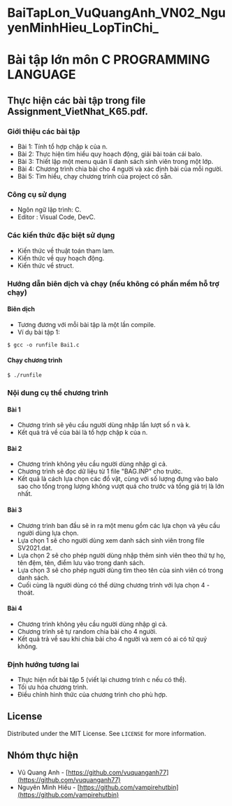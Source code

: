 # BaiTapLon_VuQuangAnh_VN02_NguyenMinhHieu_LopTinChi_
# Bài tập lớn môn C PROGRAMMING LANGUAGE

## Thực hiện các bài tập trong file Assignment_VietNhat_K65.pdf.

### Giới thiệu các bài tập
* Bài 1: Tính tổ hợp chập k của n.
* Bài 2: Thực hiện tìm hiểu quy hoạch động, giải bài toán cái balo.
* Bài 3: Thiết lập một menu quản lí danh sách sinh viên trong một lớp.
* Bài 4: Chương trình chia bài cho 4 người và xác định bài của mỗi người.
* Bài 5: Tìm hiểu, chạy chương trình của project có sẵn.

### Công cụ sử dụng
* Ngôn ngữ lập trình: C.
* Editor : Visual Code, DevC.

### Các kiến thức đặc biệt sử dụng
* Kiến thức về thuật toán tham lam.
* Kiến thức về quy hoạch động.
* Kiến thức về struct.

### Hướng dẫn biên dịch và chạy (nếu không có phần mềm hỗ trợ chạy)
#### Biên dịch
* Tương đương với mỗi bài tập là một lần compile.
* Ví dụ bài tập 1:
```
$ gcc -o runfile Bai1.c
```
#### Chạy chương trình
```
$ ./runfile
```

### Nội dung cụ thể chương trình
#### Bài 1
* Chương trình sẽ yêu cầu người dùng nhập lần lượt số n và k.
* Kết quả trả về của bài là tổ hợp chập k của n.

#### Bài 2
* Chương trình không yêu cầu người dùng nhập gì cả.
* Chương trình sẽ đọc dữ liệu từ 1 file "BAG.INP" cho trước.
* Kết quả là cách lựa chọn các đồ vật, cùng với số lượng đựng vào balo sao cho tổng trọng lượng không vượt quá cho trước và tổng giá trị là lớn nhất.

#### Bài 3
* Chương trình ban đầu sẽ in ra một menu gồm các lựa chọn và yêu cầu người dùng lựa chọn.
* Lựa chọn 1 sẽ cho người dùng xem danh sách sinh viên trong file SV2021.dat.
* Lựa chọn 2 sẽ cho phép người dùng nhập thêm sinh viên theo thứ tự họ, tên đệm, tên, điểm lưu vào trong danh sách.
* Lựa chọn 3 sẽ cho phép người dùng tìm theo tên của sinh viên có trong danh sách.
* Cuối cùng là người dùng có thể dừng chương trình với lựa chọn 4 - thoát.

#### Bài 4
* Chương trình không yêu cầu người dùng nhập gì cả.
* Chương trình sẽ tự random chia bài cho 4 người.
* Kết quả trả về sau khi chia bài cho 4 người và xem có ai có tứ quý không.

### Định hướng tương lai
* Thực hiện nốt bài tập 5 (viết lại chương trình c nếu có thể).
* Tối ưu hóa chương trình.
* Điều chỉnh hình thức của chương trình cho phù hợp.

## License
Distributed under the MIT License. See `LICENSE` for more information.

## Nhóm thực hiện
* Vũ Quang Anh - [https://github.com/vuquanganh77](https://github.com/vuquanganh77)
* Nguyên Minh Hiếu - [https://github.com/vampirehutbin](https://github.com/vampirehutbin)
